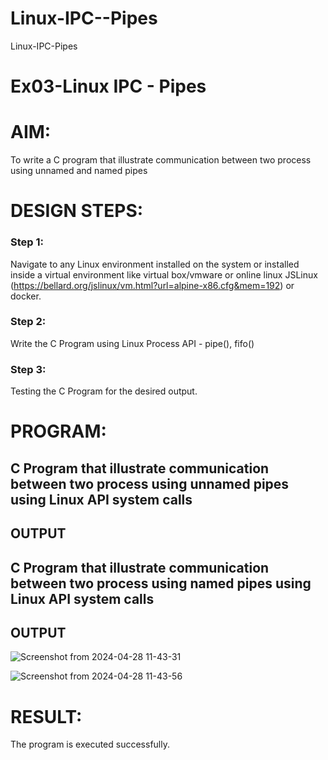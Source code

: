 # Linux-IPC--Pipes
Linux-IPC-Pipes


# Ex03-Linux IPC - Pipes

# AIM:
To write a C program that illustrate communication between two process using unnamed and named pipes

# DESIGN STEPS:

### Step 1:

Navigate to any Linux environment installed on the system or installed inside a virtual environment like virtual box/vmware or online linux JSLinux (https://bellard.org/jslinux/vm.html?url=alpine-x86.cfg&mem=192) or docker.

### Step 2:

Write the C Program using Linux Process API - pipe(), fifo()

### Step 3:

Testing the C Program for the desired output. 

# PROGRAM:

## C Program that illustrate communication between two process using unnamed pipes using Linux API system calls





## OUTPUT


## C Program that illustrate communication between two process using named pipes using Linux API system calls





## OUTPUT
![Screenshot from 2024-04-28 11-43-31](https://github.com/mithra916/Linux-IPC-Pipes/assets/149986612/1f8310aa-0e3d-4355-bb4d-2a2bece2013b)

![Screenshot from 2024-04-28 11-43-56](https://github.com/mithra916/Linux-IPC-Pipes/assets/149986612/180b7b72-ef56-48a5-a53c-5bd6e8e3985a)

# RESULT:
The program is executed successfully.
